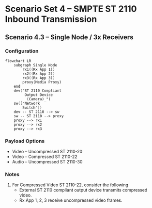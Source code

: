 # Scenario Set 4 – SMPTE ST 2110 Inbound Transmission

## Scenario 4.3 – Single Node / 3x Receivers

### Configuration

```mermaid
flowchart LR
    subgraph Single Node
        rx1((Rx App 1))
        rx2((Rx App 2))
        rx3((Rx App 3))
        proxy(Media Proxy)
    end
    dev("ST 2110 Compliant
         Output Device
         _(Camera)_")
    sw(["Network
        Switch"])
    dev -- ST 2110 --> sw
    sw -- ST 2110 --> proxy
    proxy --> rx1
    proxy --> rx2
    proxy --> rx3
```

### Payload Options

* Video – Uncompressed ST 2110-20
* Video – Compressed ST 2110-22
* Audio – Uncompressed ST 2110-30

### Notes

1. For Compressed Video ST 2110-22, consider the following
    * External ST 2110 compliant output device transmits compressed video.
    * Rx App 1, 2, 3 receive uncompressed video frames.
